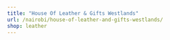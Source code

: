 ```yaml
---
title: "House Of Leather & Gifts Westlands"
url: /nairobi/house-of-leather-and-gifts-westlands/
shop: leather
---
```

